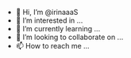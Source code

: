 - 👋 Hi, I’m @irinaaaS
- 👀 I’m interested in ...
- 🌱 I’m currently learning ...
- 💞️ I’m looking to collaborate on ...
- 📫 How to reach me ...

<!---
irinaaaS/irinaaaS is a ✨ special ✨ repository because its `README.md` (this file) appears on your GitHub profile.
You can click the Preview link to take a look at your changes.
--->
